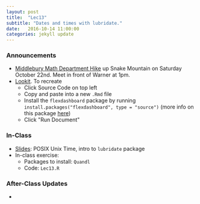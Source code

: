 ```yaml
---
layout: post
title:  "Lec13"
subtitle: "Dates and times with lubridate."
date:   2016-10-14 11:00:00
categories: jekyll update
---
```




### Announcements

* [Middlebury Math Department Hike](https://www.facebook.com/MiddleburyMathematics/posts/1813967485555027) up Snake Mountain on Saturday October 22nd. Meet in front of Warner at 1pm.
* <a target="_blank" class="page-link" href="https://jjallaire.shinyapps.io/shiny-ggplot2-brushing/">Lookit</a>. To recreate
    + Click Source Code on top left
    + Copy and paste into a new `.Rmd` file
    + Install the `flexdashboard` package by running `install.packages("flexdashboard", type = "source")` (more info on this package <a target="_blank" class="page-link" href="http://rmarkdown.rstudio.com/flexdashboard/">here</a>)
    + Click "Run Document"





### In-Class

* <a href = "http://htmlpreview.github.io/?https://raw.githubusercontent.com/2016-09-Middlebury-Data-Science/Topics/master/Lec13%20Dates%20%26%20Times%20with%20lubridate/Lec13.html"
target = "_blank">Slides</a>: POSIX Unix Time, intro to `lubridate` package
* In-class exercise:
    + Packages to install: `Quandl`
    + Code: `Lec13.R`



### After-Class Updates

* 

